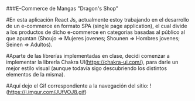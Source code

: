 ###E-Commerce de Mangas "Dragon's Shop"

#En esta aplicación React Js, actualmente estoy trabajando en el desarrollo de un e-commerce en formato SPA (single page application), el cual divide a los productos de dicho e-commerce en categorias basadas al público al que apuntan (Shoujo => Mujeres jovenes; Shounen => Hombres jovenes; Seinen => Adultos).

#Aparte de las librerías implementadas en clase, decidi comenzar a implementar la librería Chakra UI(https://chakra-ui.com/), para darle un mejor estilo visual (aunque todavía sigo descubriendo los distintos elementos de la misma).

#Aquí dejo el Gif correspondiente a la navegación del sitio:
!(https://i.imgur.com/JUfVOJ8.gif)


